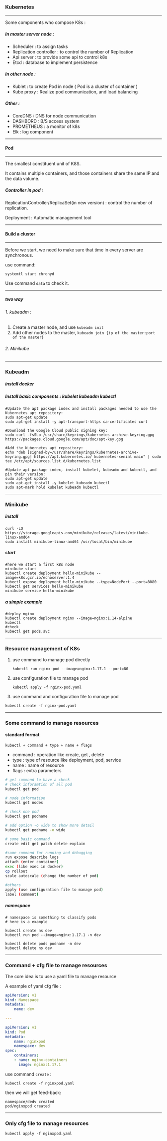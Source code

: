### Kubernetes

---

Some components who compose K8s : 

##### In master server node :

- Scheduler : to assign tasks
- Replication controller : to control the number of Replication
- Api server : to provide some api to control k8s
- Etcd : database to implement persistence

##### In other node :

- Kublet : to create Pod in node ( Pod is a cluster of container )
- Kube proxy : Realize pod communication, and load balancing

##### Other :

- CoreDNS  : DNS for node communication
- DASHBORD : B/S access system
- PROMETHEUS : a monitor of k8s
- Elk : log component

---

#### Pod

---

The smallest constituent unit of K8S.

It contains multiple containers, and those containers share the same IP and the data volume.

##### Controller in pod :

ReplicationController/ReplicaSet(in new version) : control the number of replication.

Deployment : Automatic management tool

---

#### Build a cluster

---

Before we start, we need to make sure that time in every server are synchronous.

use command:

``systemtl start chronyd``

Use command ``data`` to check it.

----

##### two way

###### 1. kubeadm :

1. Create a master node, and use ``kubeadm init``
2. Add other nodes to the master, ``kubeadm join {ip of the master:port of the master}``

###### 2. Minikube

---

### Kubeadm

##### install docker

##### Install basic components : kubelet kubeadm kubectl

````shell
#Update the apt package index and install packages needed to use the Kubernetes apt repository:
sudo apt-get update
sudo apt-get install -y apt-transport-https ca-certificates curl

#Download the Google Cloud public signing key:
sudo curl -fsSLo /usr/share/keyrings/kubernetes-archive-keyring.gpg https://packages.cloud.google.com/apt/doc/apt-key.gpg

#Add the Kubernetes apt repository:
echo "deb [signed-by=/usr/share/keyrings/kubernetes-archive-keyring.gpg] https://apt.kubernetes.io/ kubernetes-xenial main" | sudo tee /etc/apt/sources.list.d/kubernetes.list

#Update apt package index, install kubelet, kubeadm and kubectl, and pin their version:
sudo apt-get update
sudo apt-get install -y kubelet kubeadm kubectl
sudo apt-mark hold kubelet kubeadm kubectl
````

----

### Minikube

##### install

```
curl -LO https://storage.googleapis.com/minikube/releases/latest/minikube-linux-amd64
sudo install minikube-linux-amd64 /usr/local/bin/minikube
```

##### start

```shell
#here we start a first k8s node
minikube start
kubectl create deployment hello-minikube --image=k8s.gcr.io/echoserver:1.4
kubectl expose deployment hello-minikube --type=NodePort --port=8080
kubectl get services hello-minikube
minikube service hello-minikube
```

##### a simple example

```
#deploy nginx
kubectl create deployment nginx --image=nginx:1.14-alpine  
kubectl 
#check
kubectl get pods,svc
```

---

### Resource management of K8s

1. use command to manage pod directly

   ``kubectl run nginx-pod --image=nginx:1.17.1 --port=80 ``

2. use configuration file to manage pod

   ``kubectl apply -f nginx-pod.yaml``

3.  use command and configuration file to manage pod

   ``kubectl create -f nginx-pod.yaml``

---

### Some command to manage resources

#### standard format 

``kubectl + command + type + name + flags``

- command : operation like create, get , delete
- type : type of resource like deployment, pod, service
- name : name of resource
- flags : extra parameters

```bash
# get command to have a check
# check inforamtion of all pod
kubectl get pod

# node information
kubectl get nodes

# check one pod
kubectl get podname

# add option -o wide to show more detail
kubectl get podname -o wide
```

```bash
# some basic command
create edit get patch delete explain 

#some command for running and debugging
run expose describe logs 
attach (enter container) 
exec (like exec in docker) 
cp rollout 
scale autoscale (change the number of pod)

#others
apply (use configuration file to manage pod)
label (comment)
```

##### namespace

```
# namespace is something to classify pods
# here is a example

kubectl create ns dev
kubectl run pod --image=nginx:1.17.1 -n dev

kubectl delete pods podname -n dev
kubectl delete ns dev
```

---

### Command + cfg file to manage resources

The core idea is to use a yaml file to manage resource

A example of yaml cfg file :

```yaml
apiVersion: v1
kind: Namespace
metadata: 
	name: dev
	
---

apiVersion: v1
kind: Pod
metadata: 
	name: nginxpod
	namespace: dev
spec:
	containers: 
	- name: nginx-containers
	  image: nginx:1.17.1
```

use command ``create`` :

```
kubectl create -f nginxpod.yaml
```

then we will get feed-back:

```
namespace/dedv created
pod/nginxpod created
```

---

### Only cfg file to manage resources

```
kubectl apply -f nginxpod.yaml
```

